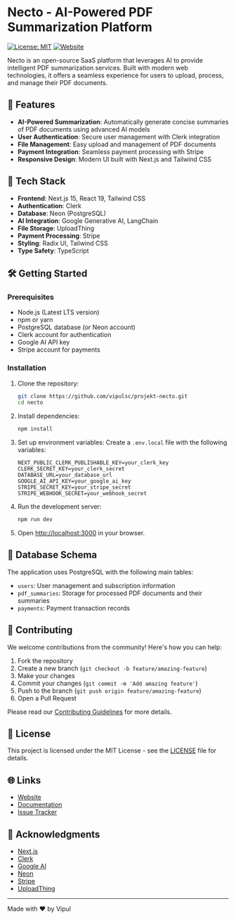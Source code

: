 # Necto - AI-Powered PDF Summarization Platform

[![License: MIT](https://img.shields.io/badge/License-MIT-yellow.svg)](https://opensource.org/licenses/MIT)
[![Website](https://img.shields.io/badge/Website-necto.sbs-blue)](https://necto.sbs)

Necto is an open-source SaaS platform that leverages AI to provide intelligent PDF summarization services. Built with modern web technologies, it offers a seamless experience for users to upload, process, and manage their PDF documents.

## 🌟 Features

- **AI-Powered Summarization**: Automatically generate concise summaries of PDF documents using advanced AI models
- **User Authentication**: Secure user management with Clerk integration
- **File Management**: Easy upload and management of PDF documents
- **Payment Integration**: Seamless payment processing with Stripe
- **Responsive Design**: Modern UI built with Next.js and Tailwind CSS

## 🚀 Tech Stack

- **Frontend**: Next.js 15, React 19, Tailwind CSS
- **Authentication**: Clerk
- **Database**: Neon (PostgreSQL)
- **AI Integration**: Google Generative AI, LangChain
- **File Storage**: UploadThing
- **Payment Processing**: Stripe
- **Styling**: Radix UI, Tailwind CSS
- **Type Safety**: TypeScript

## 🛠️ Getting Started

### Prerequisites

- Node.js (Latest LTS version)
- npm or yarn
- PostgreSQL database (or Neon account)
- Clerk account for authentication
- Google AI API key
- Stripe account for payments

### Installation

1. Clone the repository:

   ```bash
   git clone https://github.com/vipulsc/projekt-necto.git
   cd necto
   ```

2. Install dependencies:

   ```bash
   npm install
   ```

3. Set up environment variables:
   Create a `.env.local` file with the following variables:

   ```
   NEXT_PUBLIC_CLERK_PUBLISHABLE_KEY=your_clerk_key
   CLERK_SECRET_KEY=your_clerk_secret
   DATABASE_URL=your_database_url
   GOOGLE_AI_API_KEY=your_google_ai_key
   STRIPE_SECRET_KEY=your_stripe_secret
   STRIPE_WEBHOOK_SECRET=your_webhook_secret
   ```

4. Run the development server:

   ```bash
   npm run dev
   ```

5. Open [http://localhost:3000](http://localhost:3000) in your browser.

## 📝 Database Schema

The application uses PostgreSQL with the following main tables:

- `users`: User management and subscription information
- `pdf_summaries`: Storage for processed PDF documents and their summaries
- `payments`: Payment transaction records

## 🤝 Contributing

We welcome contributions from the community! Here's how you can help:

1. Fork the repository
2. Create a new branch (`git checkout -b feature/amazing-feature`)
3. Make your changes
4. Commit your changes (`git commit -m 'Add amazing feature'`)
5. Push to the branch (`git push origin feature/amazing-feature`)
6. Open a Pull Request

Please read our [Contributing Guidelines](CONTRIBUTING.md) for more details.

## 📄 License

This project is licensed under the MIT License - see the [LICENSE](LICENSE) file for details.

## 🌐 Links

- [Website](https://necto.sbs)
- [Documentation](https://docs.necto.sbs)
- [Issue Tracker](https://github.com/vipulsc/projekt-necto/issues)

## 🙏 Acknowledgments

- [Next.js](https://nextjs.org/)
- [Clerk](https://clerk.com/)
- [Google AI](https://ai.google.dev/)
- [Neon](https://neon.tech/)
- [Stripe](https://stripe.com/)
- [UploadThing](https://uploadthing.com/)

---

Made with ❤️ by Vipul
